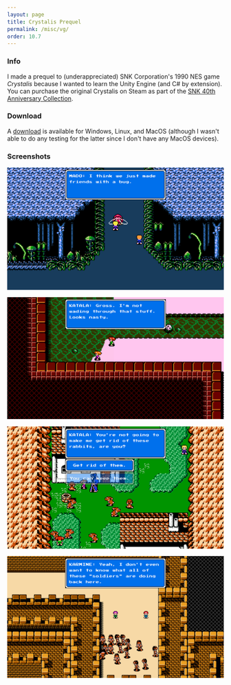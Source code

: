 ```yaml
---
layout: page
title: Crystalis Prequel
permalink: /misc/vg/
order: 10.7
---
```



### Info
I made a prequel to (underappreciated) SNK Corporation's 1990 NES game *Crystalis*  because I wanted to learn the Unity Engine (and C# by extension). You can purchase the original Crystalis on Steam as part of the [SNK 40th Anniversary Collection](https://store.steampowered.com/app/865940/SNK_40th_ANNIVERSARY_COLLECTION/).


### Download
A [download](https://mega.nz/folder/VS0mGBLY#FGsCtFkh9rsqWmkxzskFcg) is available for Windows, Linux, and MacOS (although I wasn't able to do any testing for the latter since I don't have any MacOS devices).


### Screenshots
![bugs are fun](bugs.png)

![sludge is not fun](sludge.png)

![bugs are also run](rabbits.png)

![this looks bad](soldiers.png)
